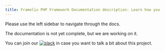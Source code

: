 ```yaml
---
title: Framelix PHP Framework Documentation description: Learn how you can use and develop with Framelix
---
```


Please use the left sidebar to navigate through the docs.

The documentation is not yet complete, but we are working on it.

You can join
our [![slack](https://img.shields.io/badge/Slack%20Chat-4A154B?logo=slack&logoColor=white)](https://scripts.0x.at/github-webhooks/slack-join/)
in case you want to talk a bit about this project.
